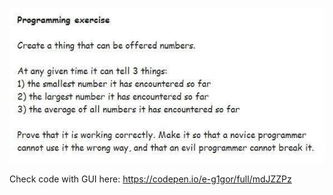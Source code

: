 ![Exercise](/exercise.jpg?raw=true "This is exercise")

Check code with GUI here: https://codepen.io/e-g1gor/full/mdJZZPz